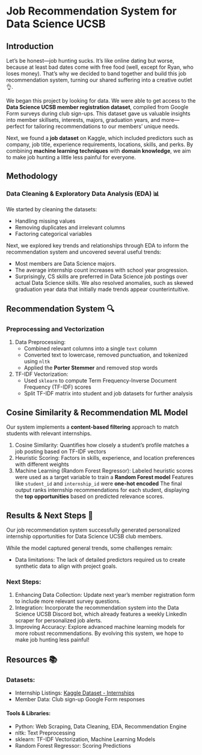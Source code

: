 # Job Recommendation System for Data Science UCSB
## Introduction
Let’s be honest—job hunting sucks. It’s like online dating but worse, because at least bad dates come with free food (well, except for Ryan, who loses money). That’s why we decided to band together and build this job recommendation system, turning our shared suffering into a creative outlet 👌.

We began this project by looking for data. We were able to get access to the **Data Science UCSB member registration dataset**, compiled from Google Form surveys during club sign-ups. This dataset gave us valuable insights into member skillsets, interests, majors, graduation years, and more—perfect for tailoring recommendations to our members’ unique needs.

Next, we found a **job dataset** on Kaggle, which included predictors such as company, job title, experience requirements, locations, skills, and perks. By combining **machine learning techniques** with **domain knowledge**, we aim to make job hunting a little less painful for everyone.

## Methodology
### Data Cleaning & Exploratory Data Analysis (EDA) 📊
We started by cleaning the datasets:
- Handling missing values
- Removing duplicates and irrelevant columns
- Factoring categorical variables

Next, we explored key trends and relationships through EDA to inform the recommendation system and uncovered several useful trends:
- Most members are Data Science majors.
- The average internship count increases with school year progression.
- Surprisingly, CS skills are preferred in Data Science job postings over actual Data Science skills.
We also resolved anomalies, such as skewed graduation year data that initially made trends appear counterintuitive.

## Recommendation System 🔍
### Preprocessing and Vectorization
1. Data Preprocessing:
     - Combined relevant columns into a single `text` column
     - Converted text to lowercase, removed punctuation, and tokenized using `nltk`
     - Applied the **Porter Stemmer** and removed stop words
2. TF-IDF Vectorization:
     - Used `sklearn` to compute Term Frequency-Inverse Document Frequency (TF-IDF) scores
     - Split TF-IDF matrix into student and job datasets for further analysis

## Cosine Similarity & Recommendation ML Model
Our system implements a **content-based filtering** approach to match students with relevant internships.

1. Cosine Similarity: Quantifies how closely a student’s profile matches a job posting based on TF-IDF vectors
2. Heuristic Scoring: Factors in skills, experience, and location preferences with different weights
3. Machine Learning (Random Forest Regressor): Labeled heuristic scores were used as a target variable to train a **Random Forest model**
Features like `student_id` and `internship_id` were **one-hot encoded**
The final output ranks internship recommendations for each student, displaying the **top opportunities** based on predicted relevance scores.

## Results & Next Steps 🎯

Our job recommendation system successfully generated personalized internship opportunities for Data Science UCSB club members.

While the model captured general trends, some challenges remain:
- Data limitations: The lack of detailed predictors required us to create synthetic data to align with project goals.
### Next Steps:
1. Enhancing Data Collection: Update next year’s member registration form to include more relevant survey questions.
2. Integration: Incorporate the recommendation system into the Data Science UCSB Discord bot, which already features a weekly LinkedIn scraper for personalized job alerts.
3. Improving Accuracy: Explore advanced machine learning models for more robust recommendations.
By evolving this system, we hope to make job hunting less painful!

## Resources 📚
### Datasets:
- Internship Listings: [Kaggle Dataset - Internships](https://www.kaggle.com/datasets/sulphatet/internships-list)
- Member Data: Club sign-up Google Form responses
#### Tools & Libraries:
- Python: Web Scraping, Data Cleaning, EDA, Recommendation Engine
- nltk: Text Preprocessing
- sklearn: TF-IDF Vectorization, Machine Learning Models
- Random Forest Regressor: Scoring Predictions
